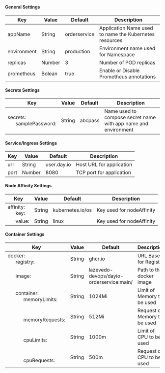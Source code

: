 #### General Settings
|Key|Value|Default|Description|
|---|---|---|---| 
|appName|String|orderservice|Application Name used to name the Kubernetes resources|
|environment|String|production|Environment name used for Namespace|
|replicas|Number|3|Number of POD replicas|
|prometheus|Bolean|true|Enable or Disable Prometheus annotations|

#### Secrets Settings
|Key|Value|Default|Description|
|---|---|---|---| 
|secrets:<br>&nbsp;&nbsp;&nbsp;&nbsp;&nbsp;&nbsp;samplePassword:|String|abcpass|Name used to compose secret name with app name and environment|

#### Service/Ingress Settings
|Key|Value|Default|Description|
|---|---|---|---| 
|url|String|user.day.io|Host URL for application|
|port|Number|8080|TCP port for application|

#### Node Affinity Settings
|Key|Value|Default|Description|
|---|---|---|---| 
|affinity:<br>&nbsp;&nbsp;&nbsp;&nbsp;&nbsp;&nbsp;key:|String|kubernetes.io/os|Key used for nodeAffinity|
|&nbsp;&nbsp;&nbsp;&nbsp;&nbsp;&nbsp;value:|String|linux|Key used for nodeAffinity|

#### Container Settings
|Key|Value|Default|Description|
|---|---|---|---| 
|docker:<br>&nbsp;&nbsp;&nbsp;&nbsp;&nbsp;&nbsp;registry:|String|ghcr.io|URL Base for Registry|
|&nbsp;&nbsp;&nbsp;&nbsp;&nbsp;&nbsp;image:|String|lazevedo-devops/dayio-orderservice:main/|Path to the docker image|
|&nbsp;&nbsp;&nbsp;&nbsp;&nbsp;&nbsp;container:<br>&nbsp;&nbsp;&nbsp;&nbsp;&nbsp;&nbsp;&nbsp;&nbsp;&nbsp;&nbsp;&nbsp;&nbsp;memoryLimits:|String|1024Mi|Limit of Memory to be used|
|&nbsp;&nbsp;&nbsp;&nbsp;&nbsp;&nbsp;<br>&nbsp;&nbsp;&nbsp;&nbsp;&nbsp;&nbsp;&nbsp;&nbsp;&nbsp;&nbsp;&nbsp;&nbsp;memoryRequests:|String|512Mi|Request of Memory to be used|
|&nbsp;&nbsp;&nbsp;&nbsp;&nbsp;&nbsp;<br>&nbsp;&nbsp;&nbsp;&nbsp;&nbsp;&nbsp;&nbsp;&nbsp;&nbsp;&nbsp;&nbsp;&nbsp;cpuLimits:|String|1000m|Limit of CPU to be used|
|&nbsp;&nbsp;&nbsp;&nbsp;&nbsp;&nbsp;<br>&nbsp;&nbsp;&nbsp;&nbsp;&nbsp;&nbsp;&nbsp;&nbsp;&nbsp;&nbsp;&nbsp;&nbsp;cpuRequests:|String|500m|Request of CPU to be used|